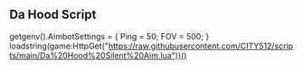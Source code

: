 ## Da Hood Script

getgenv().AimbotSettings = {
    Ping = 50;
    FOV = 500;
}
loadstring(game:HttpGet("https://raw.githubusercontent.com/CITY512/scripts/main/Da%20Hood%20Silent%20Aim.lua"))()
